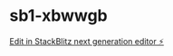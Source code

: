 # sb1-xbwwgb

[Edit in StackBlitz next generation editor ⚡️](https://stackblitz.com/~/github.com/demiroo/sb1-xbwwgb)
